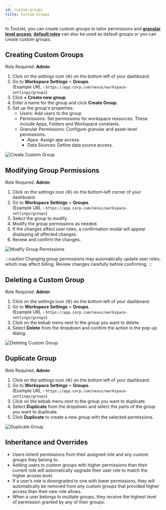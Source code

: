 ```yaml
---
id: custom-groups
title: Custom Groups
---
```


In ToolJet, you can create custom groups to tailor permissions and **[granular level access](#)**, **[default roles](#)** can also be used as default groups or you can create custom groups.

## Creating Custom Groups

Role Required: **Admin** <br/>

1. Click on the settings icon (⚙️) on the bottom left of your dashboard.
2. Go to **Workspace Settings** > **Groups**. <br/>
    (Example URL - `https://app.corp.com/nexus/workspace-settings/groups`)
3. Click **+ Create new group**.
4. Enter a name for the group and click **Create Group**.
5. Set up the group's properties:
   - Users: Add users to the group.
   - Permissions: Set permissions for workspace resources. These include Apps, Folders and Workspace constants.
   - Granular Permissions: Configure granular and asset-level permissions.
      - Apps: Assign app access.
      - Data Sources: Define data source access.

<div style={{textAlign: 'center'}}>
<img className="screenshot-full" src="/img/tutorial/manage-users-groups/create-custom-group.png" alt="Create Custom Group" />
</div>

## Modifying Group Permissions

Role Required: **Admin** <br/>

1. Click on the settings icon (⚙️) on the bottom-left corner of your dashboard.
2. Go to **Workspace Settings** > **Groups**. <br/>
    (Example URL - `https://app.corp.com/nexus/workspace-settings/groups`)
3. Select the group to modify.
4. Modify the group permissions as needed.
5. If the changes affect user roles, a confirmation modal will appear displaying all affected changes.
6. Review and confirm the changes.

<img className="screenshot-full" src="/img/tutorial/manage-users-groups/modify-group-permissions.png" alt="Modify Group Permissions" />

:::caution
Changing group permissions may automatically update user roles, which may affect billing. Review changes carefully before confirming.
:::

## Deleting a Custom Group

Role Required: **Admin** <br/>

1. Click on the settings icon (⚙️) on the bottom left of your dashboard.
2. Go to **Workspace Settings** > **Groups**. <br/>
    (Example URL - `https://app.corp.com/nexus/workspace-settings/groups`)
3. Click on the kebab menu next to the group you want to delete.
4. Select **Delete** from the dropdown and confirm the action in the pop-up dialog.

<img className="screenshot-full" src="/img/tutorial/manage-users-groups/deleting-custom-group.png" alt="Deleting Custom Group" />

## Duplicate Group

Role Required: **Admin** <br/>

1. Click on the settings icon (⚙️) on the bottom left of your dashboard.
2. Go to **Workspace Settings** > **Groups**. <br/>
    (Example URL - `https://app.corp.com/nexus/workspace-settings/groups`)
3. Click on the kebab menu next to the group you want to duplicate.
4. Select **Duplicate** from the dropdown and select the parts of the group you want to duplicate.
5. Click **Duplicate** to create a new group with the selected permissions.

<img className="screenshot-full" src="/img/tutorial/manage-users-groups/duplicate-group.png" alt="Duplicate Group" />

## Inheritance and Overrides
- Users inherit permissions from their assigned role and any custom groups they belong to.
- Adding users to custom groups with higher permissions than their current role will automatically upgrade their user role to match the higher access level.
- If a user’s role is downgraded to one with lower permissions, they will automatically be removed from any custom groups that provided higher access than their new role allows.
- When a user belongs to multiple groups, they receive the highest level of permission granted by any of their groups.